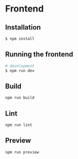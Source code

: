 # Frontend

## Installation

```bash
$ npm install
```

## Running the frontend

```bash
# development
$ npm run dev
```

## Build

```bash
npm run build
```

## Lint

```bash
npm run lint
```

## Preview
```bash
npm run preview
```